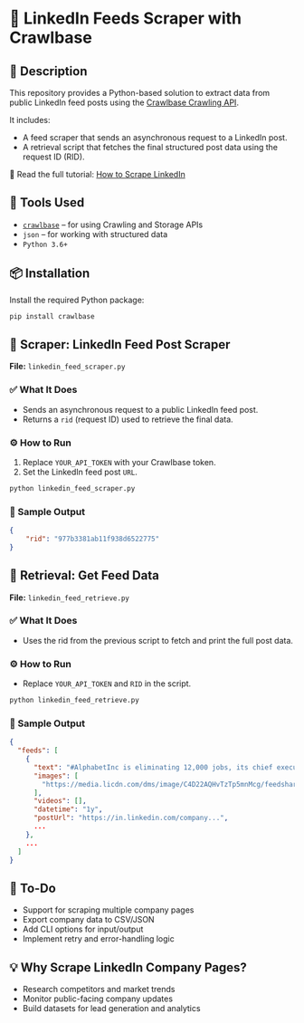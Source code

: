 # 📰 LinkedIn Feeds Scraper with Crawlbase

## 📝 Description

This repository provides a Python-based solution to extract data from public LinkedIn feed posts using the [Crawlbase Crawling API](https://crawlbase.com/crawling-api-avoid-captchas-blocks).

It includes:

- A feed scraper that sends an asynchronous request to a LinkedIn post.
- A retrieval script that fetches the final structured post data using the request ID (RID).

📖 Read the full tutorial: [How to Scrape LinkedIn](https://crawlbase.com/blog/how-to-scrape-linkedin/)

## 🔧 Tools Used

- [`crawlbase`](https://pypi.org/project/crawlbase/) – for using Crawling and Storage APIs
- `json` – for working with structured data
- `Python 3.6+`

## 📦 Installation

Install the required Python package:

```bash
pip install crawlbase
```

## 🚀 Scraper: LinkedIn Feed Post Scraper

**File:** `linkedin_feed_scraper.py`

### ✅ What It Does

- Sends an asynchronous request to a public LinkedIn feed post.
- Returns a `rid` (request ID) used to retrieve the final data.

### ⚙️ How to Run

1. Replace `YOUR_API_TOKEN` with your Crawlbase token.
2. Set the LinkedIn feed post `URL`.

```bash
python linkedin_feed_scraper.py
```

### 🧪 Sample Output

```json
{
	"rid": "977b3381ab11f938d6522775"
}
```

## 📄 Retrieval: Get Feed Data

**File:** `linkedin_feed_retrieve.py`

### ✅ What It Does

- Uses the rid from the previous script to fetch and print the full post data.

### ⚙️ How to Run

- Replace `YOUR_API_TOKEN` and `RID` in the script.

```bash
python linkedin_feed_retrieve.py
```

### 🧪 Sample Output

```json
{
  "feeds": [
    {
      "text": "#AlphabetInc is eliminating 12,000 jobs, its chief executive said in a staff memo The cuts mark the latest to shake the #technology sector and come days after rival Microsoft Corp said it would lay off 10,000 workers. Full report - https://lnkd.in/dfxXc2N4",
      "images": [
        "https://media.licdn.com/dms/image/C4D22AQHvTzTp5mnMcg/feedshare-shrink_2048_1536/0/1674212335928?e=2147483647&v=beta&t=Aq3WKkxF1Q5ZwGB6ax6OOWRtCW7Vlz8KDdpBvvK4K_0"
      ],
      "videos": [],
      "datetime": "1y",
      "postUrl": "https://in.linkedin.com/company...",
      ...
    },
    ...
  ]
}
```

## 📌 To-Do

- Support for scraping multiple company pages
- Export company data to CSV/JSON
- Add CLI options for input/output
- Implement retry and error-handling logic

## 💡 Why Scrape LinkedIn Company Pages?

- Research competitors and market trends
- Monitor public-facing company updates
- Build datasets for lead generation and analytics
